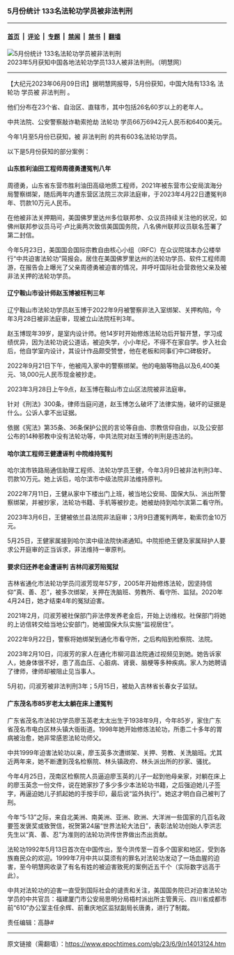 ### 5月份统计 133名法轮功学员被非法判刑

---

#### [首页](../../../..?n14013124) &nbsp;|&nbsp; [评论](../../../../../epoch-comment?n14013124) &nbsp;|&nbsp; [专题](../../../../../epoch-special?n14013124) &nbsp;|&nbsp; [禁闻](../../../../../epoch-news?n14013124) &nbsp;|&nbsp; [禁书](../../../../../books?n14013124) &nbsp;|&nbsp; [翻墙](https://github.com/gfw-breaker/nogfw/blob/master/README.md?n14013124)


<div><img alt="5月份统计 133名法轮功学员被非法判刑" class="attachment-djy_600_400 size-djy_600_400 wp-post-image" src="https://i.epochtimes.com/assets/uploads/2023/06/id14013144-2023-6-4-mh-persecution-panxing-2-600x400.png"/>
<div class="caption">
 2023年5月获知中国各地法轮功学员133人被非法判刑。（明慧网）
</div></div><hr/><div class="post_content" id="artbody" itemprop="articleBody">
 <!-- article content begin -->
 <p>
  【大纪元2023年06月09日讯】据明慧网报导，5月份获知，中国大陆有133名
  <ok href="https://www.epochtimes.com/gb/tag/%E6%B3%95%E8%BD%AE%E5%8A%9F.html">
   法轮功
  </ok>
  学员被
  <ok href="https://www.epochtimes.com/gb/tag/%E9%9D%9E%E6%B3%95%E5%88%A4%E5%88%91.html">
   非法判刑
  </ok>
  。
 </p>
 <p>
  他们分布在23个省、自治区、直辖市，其中包括26名60岁以上的老年人。
 </p>
 <p>
  中共法院、公安警察敲诈勒索抢劫
  <ok href="https://www.epochtimes.com/gb/tag/%E6%B3%95%E8%BD%AE%E5%8A%9F.html">
   法轮功
  </ok>
  学员66万6942元人民币和6400美元。
 </p>
 <p>
  今年1月至5月份已获知，被
  <ok href="https://www.epochtimes.com/gb/tag/%E9%9D%9E%E6%B3%95%E5%88%A4%E5%88%91.html">
   非法判刑
  </ok>
  的共有603名法轮功学员。
 </p>
 <p>
  以下是5月份获知的部分案例：
 </p>
 <h4>
  <b>
   山东胜利油田工程师周德勇遭冤判八年
  </b>
 </h4>
 <p>
  周德勇，山东省东营市胜利油田高级地质工程师，2021年被东营市公安局滨海分局警察绑架，随后两年内遭东营区法院三次非法庭审，于2023年4月22日遭冤判8年、罚款10万元人民币。
 </p>
 <p>
  在他被非法关押期间，美国佛罗里达州多位联邦参、众议员持续关注他的状况，如佛州联邦参议员马可‧卢比奥两次致信美国国务院，八名佛州联邦议员联名签署了第二封信。
 </p>
 <p>
  今年5月23日，美国国会国际宗教自由核心小组（IRFC）在众议院瑞本办公楼举行“中共迫害法轮功”简报会。居住在美国佛罗里达州的法轮功学员、软件工程师周游，在报告会上曝光了父亲周德勇被迫害的情况，并呼吁国际社会营救他父亲及被非法关押的法轮功学员。
 </p>
 <h4>
  <b>
   辽宁鞍山市设计师赵玉博被枉判三年
  </b>
 </h4>
 <p>
  辽宁鞍山市法轮功学员赵玉博于2022年9月被警察非法入室绑架、关押构陷，今年3月28日被非法庭审，现被立山法院枉判3年。
 </p>
 <p>
  赵玉博现年39岁，是室内设计师。他14岁时开始修炼法轮功后开智开慧，学习成绩优异，因为法轮功说公道话，被迫失学，小小年纪，不得不在家自学。步入社会后，他自学室内设计，其设计作品颇受赞誉，他在老板和同事们中口碑极好。
 </p>
 <p>
  2022年9月21日下午，他被闯入家中的警察绑架。他的电脑等物品以及6,400美元、18,000元人民币现金被抄走。
 </p>
 <p>
  2023年3月28日上午9点，赵玉博在鞍山市立山区法院被非法庭审。
 </p>
 <p>
  针对《刑法》300条，律师当庭问道，赵玉博怎么破坏了法律实施，破坏的证据是什么。公诉人拿不出证据。
 </p>
 <p>
  依据《宪法》第35条、36条保护公民的言论等自由、宗教信仰自由，以及公安部公布的14种邪教中没有法轮功等，中共法院对赵玉博的判刑是违法的。
 </p>
 <h4>
  <b>
   哈尔滨工程师王健遭诬判
   <ok href="https://www.epochtimes.com/gb/tag/%E4%B8%AD%E9%99%A2%E7%BB%B4%E6%8C%81%E5%86%A4%E5%88%A4.html">
    中院维持冤判
   </ok>
  </b>
 </h4>
 <p>
  哈尔滨市铁路局通信助理工程师、法轮功学员王健，今年3月9日被非法判刑3年、罚款10万元。她上诉后，哈尔滨市中级法院非法维持原判。
 </p>
 <p>
  2022年7月11日，王健从家中下楼出门上班，被当地公安局、国保大队、派出所警察绑架，并被抄家，法轮功书籍、手机等被抄走。她被劫持到哈尔滨第二看守所。
 </p>
 <p>
  2023年3月6日，王健被依兰县法院非法庭审；3月9日遭冤判两年，勒索罚金10万元。
 </p>
 <p>
  5月25日，王健家属接到哈尔滨中级法院快递通知。中院拒绝王健及家属辩护人要求公开庭审的正当诉求，非法维持一审原判。
 </p>
 <h4>
  要求归还养老金遭诬判 吉林闫淑芳陷冤狱
 </h4>
 <p>
  吉林省通化市法轮功学员闫淑芳现年57岁，2005年开始修炼法轮，因坚持信仰“真、善、忍”，被多次绑架，关押在洗脑班、劳教所、看守所、监狱。2020年4月24日，她才结束4年的冤狱迫害。
 </p>
 <p>
  2021年2月，闫淑芳被社保部门非法停发养老金后，开始上访维权。社保部门将她的上访信转交给当地公安部门，她被国保大队实施“监视居住”。
 </p>
 <p>
  2022年9月22日，警察将她绑架到通化市看守所，之后构陷到检察院、法院。
 </p>
 <p>
  2023年2月10日，闫淑芳的家人在通化市柳河县法院通过视频见到她。她告诉家人，她身体很不好，患了高血压、心脏病、肾衰、脑梗等多种疾病。家人为她聘请了律师，律师却被阻止见当事人。
 </p>
 <p>
  5月初，闫淑芳被非法判刑3年；5月15日，被劫入吉林省长春女子监狱。
 </p>
 <h4>
  <b>
   广东茂名市85岁老太太躺在床上遭冤判
  </b>
 </h4>
 <p>
  广东省茂名市法轮功学员廖玉英老太太出生于1938年9月，今年85岁，家住广东省茂名市电白区林头镇大衙街道。1998年她开始修炼法轮功，所患二十多年的胃病被治愈，她非常感恩法轮功师父。
 </p>
 <p>
  中共1999年迫害法轮功以来，廖玉英多次遭绑架、关押、劳教、关洗脑班。尤其近两年来，她不断遭到茂名检察院、林头镇政府、林头派出所的抄家、骚扰。
 </p>
 <p>
  今年4月25日，茂南区检察院人员逼迫廖玉英的儿子一起到他母亲家，对躺在床上的廖玉英念一份文件，说在她家抄了多少多少本法轮功书籍，之后强迫她儿子签字，再逼迫她儿子抓起她的手按手印，最后说“监外执行”。她这才明白自己被判了刑。
 </p>
 <p>
  今年“5‧13”之际，来自北美洲、南美洲、亚洲、欧洲、大洋洲一些国家的几百名政要签发褒奖或致贺信，祝贺第24届“世界法轮大法日”，表彰法轮功创始人李洪志先生以“真、善、忍”为准则的法轮功洪传世界做出杰出贡献。
 </p>
 <p>
  法轮功1992年5月13日首次在中国传出，至今洪传至一百多个国家和地区，受到各族裔民众的欢迎。1999年7月中共以莫须有的罪名对法轮功发动了一场血腥的迫害，至今明慧网收录了有名有姓的被迫害致死的案例近五千个（实际数字远高于此）。
 </p>
 <p>
  中共对法轮功的迫害一直受到国际社会的谴责和关注，美国国务院已对迫害法轮功学员的中共官员：福建厦门市公安局思明分局梧村派出所主管黄元、四川省成都市前“610”办公室主任余辉、前重庆地区监狱副局长唐勇，进行了制裁。
 </p>
 <p>
  责任编辑：高静#
 </p>
 <!-- article content end -->
 <div id="below_article_ad">
 </div>
</div>


---

原文链接（需翻墙）：https://www.epochtimes.com/gb/23/6/9/n14013124.htm